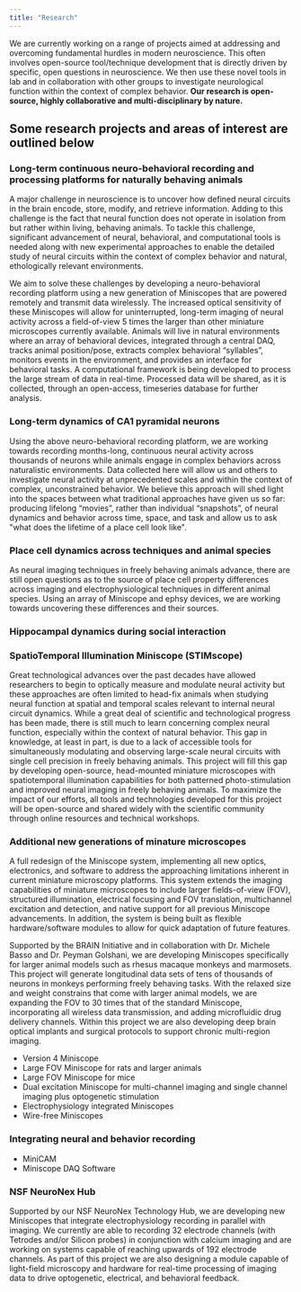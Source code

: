```yaml
---
title: "Research"
---
```


We are currently working on a range of projects aimed at addressing and overcoming fundamental hurdles in modern neuroscience. This often involves open-source tool/technique development that is directly driven by specific, open questions in neuroscience. We then use these novel tools in lab and in collaboration with other groups to investigate neurological function within the context of complex behavior. **Our research is open-source, highly collaborative and multi-disciplinary by nature.**

## Some research projects and areas of interest are outlined below
### Long-term continuous neuro-behavioral recording and processing platforms for naturally behaving animals
A major challenge in neuroscience is to uncover how defined neural circuits in the brain encode, store, modify, and retrieve information. Adding to this challenge is the fact that neural function does not operate in isolation from but rather within living, behaving animals. To tackle this challenge, significant advancement of neural, behavioral, and computational tools is needed along with new experimental approaches to enable the detailed study of neural circuits within the context of complex behavior and natural, ethologically relevant environments.

We aim to solve these challenges by developing a neuro-behavioral recording platform using a new generation of Miniscopes that are powered remotely and transmit data wirelessly. The increased optical sensitivity of these Miniscopes will allow for uninterrupted, long-term imaging of neural activity across a field-of-view 5 times the larger than other miniature microscopes currently available. Animals will live in natural environments where an array of behavioral devices, integrated through a central DAQ, tracks animal position/pose, extracts complex behavioral “syllables”, monitors events in the environment, and provides an interface for behavioral tasks. A computational framework is being developed to process the large stream of data in real-time. Processed data will be shared, as it is collected, through an open-access, timeseries database for further analysis.

### Long-term dynamics of CA1 pyramidal neurons
Using the above neuro-behavioral recording platform, we are working towards recording months-long, continuous neural activity across thousands of neurons while animals engage in complex behaviors across naturalistic environments. Data collected here will allow us and others to investigate neural activity at unprecedented scales and within the context of complex, unconstrained behavior. We believe this approach will shed light into the spaces between what traditional approaches have given us so far: producing lifelong “movies”, rather than individual “snapshots”, of neural dynamics and behavior across time, space, and task and allow us to ask "what does the lifetime of a place cell look like".

### Place cell dynamics across techniques and animal species
As neural imaging techniques in freely behaving animals advance, there are still open questions as to the source of place cell property differences across imaging and electrophysiological techniques in different animal species. Using an array of Miniscope and ephsy devices, we are working towards uncovering these differences and their sources. 

### Hippocampal dynamics during social interaction 

### SpatioTemporal Illumination Miniscope (STIMscope)
Great technological advances over the past decades have allowed researchers to begin to optically measure and modulate neural activity but these approaches are often limited to head-fix animals when studying neural function at spatial and temporal scales relevant to internal 
neural circuit dynamics. While a great deal of scientific and technological progress has been made, there is still 
much to learn concerning complex neural function, especially within the context of natural behavior. This gap in 
knowledge, at least in part, is due to a lack of accessible tools for simultaneously modulating and observing 
large-scale neural circuits with single cell precision in freely behaving animals. This project will fill this gap by 
developing open-source, head-mounted miniature microscopes with spatiotemporal illumination capabilities for 
both patterned photo-stimulation and improved neural imaging in freely behaving animals. To maximize the impact of our efforts, all tools and 
technologies developed for this project will be open-source and shared widely with the scientific community 
through online resources and technical workshops.

### Additional new generations of minature microscopes
A full redesign of the Miniscope system, implementing all new optics, electronics, and software to address the approaching limitations inherent in current miniature microscopy platforms. This system extends the imaging capabilities of miniature microscopes to include larger fields-of-view (FOV), structured illumination, electrical focusing and FOV translation, multichannel excitation and detection, and native support for all previous Miniscope advancements. In addition, the system is being built as flexible hardware/software modules to allow for quick adaptation of future features.

Supported by the BRAIN Initiative and in collaboration with Dr. Michele Basso and Dr. Peyman Golshani, we are developing Miniscopes specifically for larger animal models such as rhesus macaque monkeys and marmosets. This project will generate longitudinal data sets of tens of thousands of neurons in monkeys performing freely behaving tasks. With the relaxed size and weight constrains that come with larger animal models, we are expanding the FOV to 30 times that of the standard Miniscope, incorporating all wireless data transmission, and adding microfluidic drug delivery channels. Within this project we are also developing deep brain optical implants and surgical protocols to support chronic multi-region imaging.
* Version 4 Miniscope
* Large FOV Miniscope for rats and larger animals
* Large FOV Miniscope for mice
* Dual excitation Miniscope for multi-channel imaging and single channel imaging plus optogenetic stimulation
* Electrophysiology integrated Miniscopes
* Wire-free Miniscopes

### Integrating neural and behavior recording
* MiniCAM
* Miniscope DAQ Software

### NSF NeuroNex Hub
Supported by our NSF NeuroNex Technology Hub, we are developing new Miniscopes that integrate electrophysiology recording in parallel with imaging. We currently are able to recording 32 electrode channels (with Tetrodes and/or Silicon probes) in conjunction with calcium imaging and are working on systems capable of reaching upwards of 192 electrode channels. As part of this project we are also designing a module capable of light-field microscopy and hardware for real-time processing of imaging data to drive optogenetic, electrical, and behavioral feedback.
